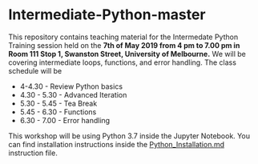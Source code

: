 # Intermediate-Python-master


This repository contains teaching material for the Intermedate Python Training session held on the **7th of May 2019 from 4 pm to 7.00 pm in Room 111 Stop 1, Swanston Street, University of Melbourne.** We will be covering intermediate loops, functions, and error handling. The class schedule will be

- 4-4.30 - Review Python basics
- 4.30 - 5.30 - Advanced Iteration
- 5.30 - 5.45 - Tea Break
- 5.45 - 6.30 - Functions
- 6.30 - 7.00 - Error handling

This workshop will be using Python 3.7 inside the Jupyter Notebook. You can find installation instructions inside the [Python_Installation.md](https://github.com/resbaz/Intro_Python_Nov2017/blob/master/Python_Installation.md) instruction file.
